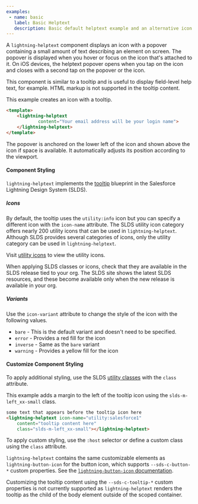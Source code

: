 ```yaml
---
examples:
 - name: basic
   label: Basic Helptext
   description: Basic default helptext example and an alternative icon example.
---
```

A `lightning-helptext` component displays an icon with a popover containing a
small amount of text describing an element on screen. The popover is displayed
when you hover or focus on the icon that's attached to it. On iOS devices, the
helptext popover opens when you tap on the icon and closes with a second tap
on the popover or the icon.

This component is similar to a tooltip and is useful to display field-level help text, for example. HTML markup is not supported in the tooltip content.

This example creates an icon with a tooltip.

```html
<template>
    <lightning-helptext
            content="Your email address will be your login name">
    </lightning-helptext>
</template>
```

The popover is anchored on the lower left of the icon and shown above the icon
if space is available. It automatically adjusts its position according to the
viewport.

#### Component Styling

`lightning-helptext` implements the
[tooltip](https://www.lightningdesignsystem.com/components/tooltips/) blueprint in the Salesforce Lightning Design System (SLDS).

##### Icons

By default, the tooltip uses the `utility:info` icon but you can specify a
different icon with the `icon-name` attribute. The SLDS utility icon category offers nearly 200 utility icons that can be used
in `lightning-helptext`. Although SLDS provides several
categories of icons, only the utility category can be used in
`lightning-helptext`.

Visit [utility icons](https://lightningdesignsystem.com/icons/#utility) to view the utility icons.

When applying SLDS classes or icons, check that they are
available in the SLDS release tied to your org.
The SLDS site shows the latest SLDS
resources, and these become available only when the new release
is available in your org.

##### Variants

Use the `icon-variant` attribute to change the style of the icon with the following values.

* `bare` - This is the default variant and doesn't need to be specified.
* `error` - Provides a red fill for the icon
* `inverse` - Same as the `bare` variant 
* `warning` - Provides a yellow fill for the icon

#### Customize Component Styling

To apply additional styling, use the SLDS [utility classes](https://www.lightningdesignsystem.com/utilities/alignment)  with the `class` attribute.

This example adds a margin to the left of the tooltip icon using the `slds-m-left_xx-small` class.

```html
some text that appears before the tooltip icon here
<lightning-helptext icon-name="utility:salesforce1" 
    content="tooltip content here" 
    class="slds-m-left_xx-small"></lightning-helptext>
```

To apply custom styling, use the `:host` selector or define a custom class using the `class` attribute.

`lightning-helptext` contains the same customizable elements as `lightning-button-icon` for the button icon, which supports `--sds-c-button-*` custom properties. See the [`lightning-button-icon` documentation](bundle/lightning-button-icon/documentation).

Customizing the tooltip content using the `--sds-c-tooltip-*` custom properties is not currently supported as `lightning-helptext` renders the tooltip as the child of the body element outside of the scoped container.
